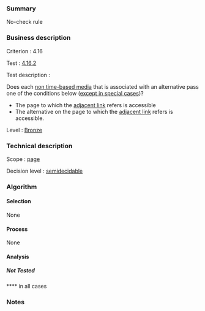 ### Summary

No-check rule

### Business description

Criterion : 4.16

Test : [4.16.2](http://www.accessiweb.org/index.php/accessiweb-22-english-version.html#test-4-16-2)

Test description :

Does each [non time-based
media](http://www.braillenet.org/accessibilite/referentiel-aw21-en/glossaire.php#mMediaNoTemp)
that is associated with an alternative pass one of the conditions below
([except in special
cases](http://www.braillenet.org/accessibilite/referentiel-aw21-en/glossaire.php#cpCrit4-16 "Special cases for criterion 4.16"))?

-   The page to which the [adjacent
    link](http://www.braillenet.org/accessibilite/referentiel-aw21-en/glossaire.php#mLienAdj)
    refers is accessible
-   The alternative on the page to which the [adjacent
    link](http://www.braillenet.org/accessibilite/referentiel-aw21-en/glossaire.php#mLienAdj)
    refers is accessible.

Level : [Bronze](/en/category/rules-design/accessiweb-11/level/bronze)

### Technical description

Scope : [page](/en/category/rules-design/accessiweb-11/scope/page)

Decision level :
[semidecidable](/en/category/rules-design/accessiweb-11/decision-level/semidecidable)

### Algorithm

#### Selection

None

#### Process

None

#### Analysis

##### Not Tested

**** in all cases

### Notes


